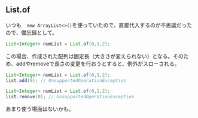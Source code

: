 ## List.of

いつも　`new ArrayList<>()`を使っていたので、直接代入するのが不思議だったので、備忘録として。

```Java
List<Integer> numList = List.of(0,1,2);
```

この場合、作成された配列は固定長（大きさが変えられない）となる。そのため、addやremoveで長さの変更を行おうとすると、例外がスローされる。

```Java
List<Integer> numList = List.of(0,1,2);
list.add(9); // UnsupportedOperationException
```

```Java
List<Integer> numList = List.of(0,1,2);
list.remove(0); // UnsupportedOperationException
```

あまり使う場面はないかも。
